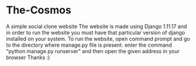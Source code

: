 # The-Cosmos
A simple social clone website 
The website is made using Django 1.11.17 and in order to run the website you must have that particular version of django installed on your system. To run the website, open command prompt and go to the directory where manage.py file is present. enter the command "python manage.py runserver" and then open the given address in your browser Thanks :)
